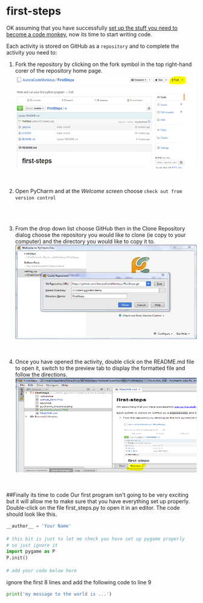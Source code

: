 # first-steps
OK assuming that you have successfully [set up the stuff you need to become a code monkey](https://github.com/AuroraCodeMonkeys/GettingStarted), now its time to start writing code.

Each activity is stored on GitHub as a `repository` and to complete the activity you need to:

1. Fork the repository by clicking on the fork symbol in the top right-hand corer of the repository home page.<br>
   <img src="github_fork.PNG" width="500" height="250"><br><br><br>

1. Open PyCharm and at the *Welcome screen* choose `check out from version control`<br>
   <br><br><br>
   
1. From the drop down list choose GitHub then in the Clone Repository dialog choose the repository you would like to 
clone (ie copy to your computer) and the directory you would like to copy it to.<br>
   <img src="pycharm_clone.PNG" width="500" height="250"><br><br><br>

1. Once you have opened the activity, double click on the README.md file to open it, switch to the preview tab to
display the formatted file and follow the directions.<br>
   <img src="pycharm_readme.PNG" width="500" height="250"><br><br><br>

##Finally its time to code
Our first program isn't going to be very exciting but it will allow me to make sure that you have everything set up
properly. Double-click on the file first_steps.py to open it in an editor. The code should look like this.

```python
__author__ = 'Your Name'

# this bit is just to let me check you have set up pygame properly
# so just ignore it
import pygame as P
P.init()

# add your code below here
```
  
ignore the first 8 lines and add the following code to line 9

```python
print('my message to the world is ...')
```
